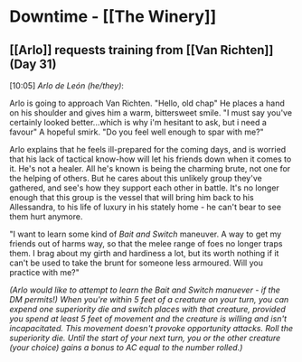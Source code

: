 # Downtime - [[The Winery]]

## [[Arlo]] requests training from [[Van Richten]] (Day 31)

[10:05] _Arlo de León (he/they)_:

Arlo is going to approach Van Richten. "Hello, old chap" He places a hand on his shoulder and gives him a warm, bittersweet smile. "I must say you've certainly looked better...which is why i'm hesitant to ask, but i need a favour" A hopeful smirk. "Do you feel well enough to spar with me?"

Arlo explains that he feels ill-prepared for the coming days, and is worried that his lack of tactical know-how will let his friends down when it comes to it. He's not a healer. All he's known is being the charming brute, not one for the helping of others. But he cares about this unlikely group they've gathered, and see's how they support each other in battle. It's no longer enough that this group is the vessel that will bring him back to his Allessandra, to his life of luxury in his stately home - he can't bear to see them hurt anymore. 

"I want to learn some kind of _Bait and Switch_ maneuver. A way to get my friends out of harms way, so that the melee range of foes no longer traps them. I brag about my girth and hardiness a lot, but its worth nothing if it can't be used to take the brunt for someone less armoured. Will you practice with me?" 

*(Arlo would like to attempt to learn the Bait and Switch manuever - if the DM permits!) When you're within 5 feet of a creature on your turn, you can expend one superiority die and switch places with that creature, provided you spend at least 5 feet of movement and the creature is willing and isn't incapacitated. This movement doesn't provoke opportunity attacks. Roll the superiority die. Until the start of your next turn, you or the other creature (your choice) gains a bonus to AC equal to the number rolled.)*